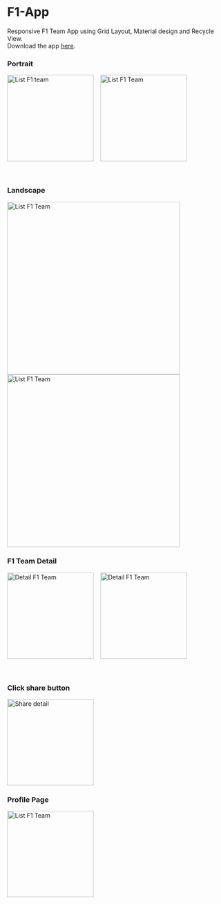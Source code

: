 # F1-App
Responsive F1 Team App using Grid Layout, Material design and Recycle View.
<br>
Download the app [here](https://drive.google.com/drive/folders/1qn2OmG2lzEe2j7ZmG090jybpRR2uBN_v?usp=share_link).

### Portrait
<img src="https://user-images.githubusercontent.com/70699971/223970217-a4e915a7-1690-4446-bbfb-3520275b7e41.png" alt="List F1 team" width="200"/>&nbsp;&nbsp;&nbsp;&nbsp;<img src="https://user-images.githubusercontent.com/70699971/223970900-44691dcc-e679-4939-b8f2-b2c1feb7672c.png" alt="List F1 Team" width="200"/>

<br>

### Landscape
<img src="https://user-images.githubusercontent.com/70699971/223971835-2f8ab5f4-3b1d-4ca0-bbc3-f6c0fcc7634f.png" alt="List F1 Team" width="400"/>
<img src="https://user-images.githubusercontent.com/70699971/223971869-058b1508-d123-4ef8-a999-752b67d8e2ae.png" alt="List F1 Team" width="400"/>

<br>

### F1 Team Detail
<img src="https://user-images.githubusercontent.com/70699971/223974015-f19f8ab0-e01a-455d-bf61-4edaa953633d.png" alt="Detail F1 Team" width="200"/>&nbsp;&nbsp;&nbsp;&nbsp;<img src="https://user-images.githubusercontent.com/70699971/223974652-305c274f-8510-4aa9-9a4f-526410a95988.png" alt="Detail F1 Team" width="200"/>

<br>

### Click share button
<img src="https://user-images.githubusercontent.com/70699971/223974879-7594f501-97a3-406f-ada9-88c8a2428744.png" alt="Share detail" width="200"/>

<br>

### Profile Page
<img src="https://user-images.githubusercontent.com/70699971/223975658-64e73afb-9b48-4ebd-b9c2-140018fb073d.png" alt="List F1 Team" width="200"/>
